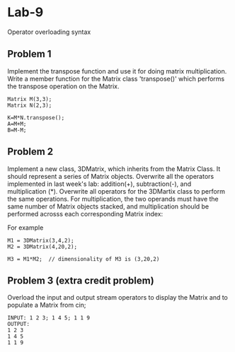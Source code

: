 # Lab-9
Operator overloading syntax

## Problem 1
Implement the transpose function and use it for doing matrix multiplication.  Write a member function for the Matrix class 'transpose()' which performs the transpose operation on the Matrix.

```
Matrix M(3,3);
Matrix N(2,3);

K=M*N.transpose();
A=M+M;
B=M-M;
```

## Problem 2
Implement a new class, 3DMatrix, which inherits from the Matrix Class.  It should represent a series of Matrix objects.  Overwrite all the operators implemented in last week's lab: addition(+), subtraction(-), and multiplication (*).
Overwrite all operators for the 3DMartix class to perform the same operations.  For multiplication, the two operands must have the same number of Matrix objects stacked,
and multiplication should be performed acrosss each corresponding Matrix index:

For example
```
M1 = 3DMatrix(3,4,2);
M2 = 3DMatrix(4,20,2);

M3 = M1*M2;  // dimensionality of M3 is (3,20,2)
```

## Problem 3 (extra credit problem)
Overload the input and output stream operators to display the Matrix and to populate a Matrix from cin;

```
INPUT: 1 2 3; 1 4 5; 1 1 9
OUTPUT:
1 2 3
1 4 5
1 1 9
```
